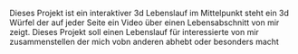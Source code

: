 Dieses Projekt ist ein interaktiver 3d Lebenslauf im Mittelpunkt steht ein 3d Würfel der auf jeder Seite ein Video über einen Lebensabschnitt von mir zeigt.
Dieses Projekt soll einen Lebenslauf für interessierte von mir zusammenstellen der mich vobn anderen abhebt oder besonders macht
